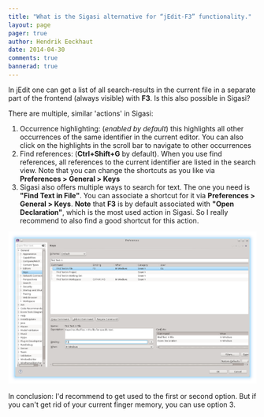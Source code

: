 ```yaml
---
title: "What is the Sigasi alternative for “jEdit-F3” functionality."
layout: page 
pager: true
author: Hendrik Eeckhaut
date: 2014-04-30
comments: true
bannerad: true
---
```


In jEdit one can get a list of all search-results in the current file in a separate part of the frontend (always visible) with **F3**. Is this also possible in Sigasi?

There are multiple, similar 'actions' in Sigasi:

1. Occurrence highlighting: (_enabled by default_) this highlights all other occurrences of the same identifier in the current editor. You can also click on the highlights in the scroll bar to navigate to other occurrences
2. Find references: (**Ctrl+Shift+G** by default). When you use find references, all references to the current identifier are listed in the search view. Note that you can change the shortcuts as you like via **Preferences > General > Keys**
3. Sigasi also offers multiple ways to search for text. The one you need is **"Find Text in File"**. You can associate a shortcut for it via **Preferences > General > Keys**.
   **Note** that **F3** is by default associated with **"Open Declaration"**, which is the most used action in Sigasi. So I really recommend to also find a good shortcut for this action.

![](images/find-text-in-file.png)

In conclusion: I'd recommend to get used to the first or second option. But if you can't get rid of your current finger memory, you can use option 3.
